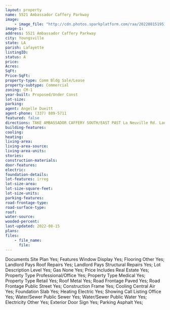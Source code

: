 ```yaml
---
layout: property
name: 5521 Ambassador Caffery Parkway
image:
    - image_file: "http://cdn.photos.sparkplatform.com/raa/20220815195118845416000000.jpg"
image-1:
address: 5521 Ambassador Caffery Parkway
city: Youngsville
state: LA
parish: Lafayette
listingID: 
status: A
price: 
Acres: 
SqFt: 
Price-SqFt: 
property-type: Comm Bldg Sale/Lease
property-subtype: Commercial
zoning: CM-1
year-built: Proposed/Under Const
lot-size: 
parking: 
agent: Angelle Dueitt
agent-phone: (337) 889-5711
featured: false
directions: TAKE AMBASSADOR CAFFERY SOUTH/EAST PAST La Neuville Rd. Land/construction site will be on your left.
building-features: 
cooling: 
heating: 
living-area: 
living-area-source: 
living-area-units: 
stories: 
construction-materials: 
door-features: 
electric: 
foundation-details: 
lot-features: irreg
lot-size-area: 
lot-size-square-feet: 
lot-size-units: 
parking-features: 
road-frontage-type: 
road-surface-type: 
roof: 
water-source: 
wooded-percent: 
last-updated: 2022-08-15
plans: 
files:
    - file_name:
      file:
---
```

Documents	Site Plan	Yes;
Features	Window Display	Yes;
Flooring	Other	Yes;
Landlord Pays	Roof Repairs	Yes;
Landlord Pays	Structural Repairs	Yes;
Lot Description	Level	Yes;
Gas	None	Yes;
Price Includes	Real Estate	Yes;
Property Type	Professional/Office	Yes;
Property Type	Medical	Yes;
Property Type	Retail	Yes;
Roof	Metal	Yes;
Road Frontage	Paved	Yes;
Road Frontage	Public Street	Yes;
Construction	Frame	Yes;
Cooling	Central Air	Yes;
Foundation	Slab	Yes;
Heating	Electric	Yes;
Showing	Call Listing Office	Yes;
Water/Sewer	Public Sewer	Yes;
Water/Sewer	Public Water	Yes;
Electricity	Other	Yes;
Exterior	Door Sign	Yes;
Parking	Asphalt	Yes;

